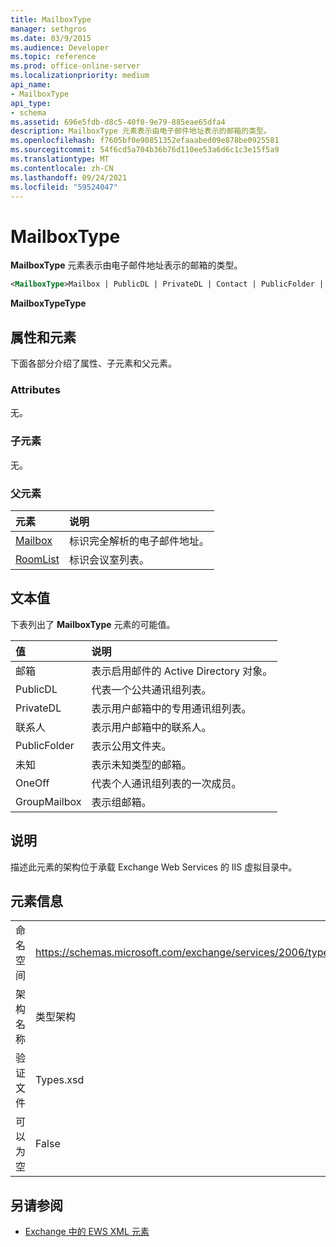 ```yaml
---
title: MailboxType
manager: sethgros
ms.date: 03/9/2015
ms.audience: Developer
ms.topic: reference
ms.prod: office-online-server
ms.localizationpriority: medium
api_name:
- MailboxType
api_type:
- schema
ms.assetid: 696e5fdb-d8c5-40f0-9e79-885eae65dfa4
description: MailboxType 元素表示由电子邮件地址表示的邮箱的类型。
ms.openlocfilehash: f7605bf0e90851352efaaabed09e878be0925581
ms.sourcegitcommit: 54f6cd5a704b36b76d110ee53a6d6c1c3e15f5a9
ms.translationtype: MT
ms.contentlocale: zh-CN
ms.lasthandoff: 09/24/2021
ms.locfileid: "59524047"
---
```

# <a name="mailboxtype"></a>MailboxType

**MailboxType** 元素表示由电子邮件地址表示的邮箱的类型。 
  
```XML
<MailboxType>Mailbox | PublicDL | PrivateDL | Contact | PublicFolder | Unknown | OneOff | GroupMailbox</MailboxType>
```

**MailboxTypeType**

## <a name="attributes-and-elements"></a>属性和元素

下面各部分介绍了属性、子元素和父元素。
  
### <a name="attributes"></a>Attributes

无。
  
### <a name="child-elements"></a>子元素

无。
  
### <a name="parent-elements"></a>父元素

|**元素**|**说明**|
|:-----|:-----|
|[Mailbox](mailbox.md) <br/> |标识完全解析的电子邮件地址。  <br/> |
|[RoomList](roomlist.md) <br/> |标识会议室列表。  <br/> |
   
## <a name="text-value"></a>文本值

下表列出了 **MailboxType** 元素的可能值。 
  
|**值**|**说明**|
|:-----|:-----|
|邮箱  <br/> |表示启用邮件的 Active Directory 对象。  <br/> |
|PublicDL  <br/> |代表一个公共通讯组列表。  <br/> |
|PrivateDL  <br/> |表示用户邮箱中的专用通讯组列表。  <br/> |
|联系人  <br/> |表示用户邮箱中的联系人。  <br/> |
|PublicFolder  <br/> |表示公用文件夹。  <br/> |
|未知  <br/> |表示未知类型的邮箱。  <br/> |
|OneOff  <br/> |代表个人通讯组列表的一次成员。  <br/> |
|GroupMailbox  <br/> |表示组邮箱。  <br/> |
   
## <a name="remarks"></a>说明

描述此元素的架构位于承载 Exchange Web Services 的 IIS 虚拟目录中。
  
## <a name="element-information"></a>元素信息

|||
|:-----|:-----|
|命名空间  <br/> |https://schemas.microsoft.com/exchange/services/2006/types  <br/> |
|架构名称  <br/> |类型架构  <br/> |
|验证文件  <br/> |Types.xsd  <br/> |
|可以为空  <br/> |False  <br/> |
   
## <a name="see-also"></a>另请参阅

- [Exchange 中的 EWS XML 元素](ews-xml-elements-in-exchange.md)

